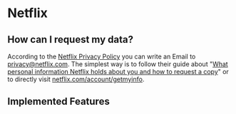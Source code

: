 
# Netflix

## How can I request my data?

According to the [Netflix Privacy Policy](https://help.netflix.com/en/legal/privacy) you can write an Email to privacy@netflix.com. The simplest way is to follow their guide about "[What personal information Netflix holds about you and how to request a copy](https://help.netflix.com/en/node/100624)" or to directly visit [netflix.com/account/getmyinfo](https://www.netflix.com/account/getmyinfo).


## Implemented Features

